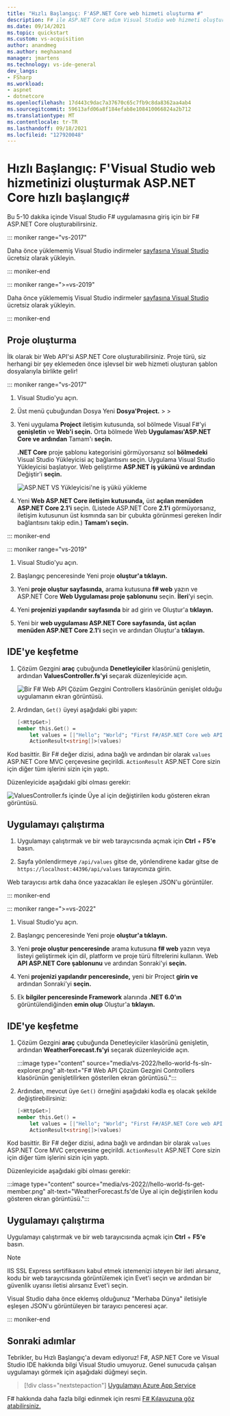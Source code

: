 ```yaml
---
title: "Hızlı Başlangıç: F'ASP.NET Core web hizmeti oluşturma #"
description: F# ile ASP.NET Core adım Visual Studio web hizmeti oluşturma hakkında bilgi edinin.
ms.date: 09/14/2021
ms.topic: quickstart
ms.custom: vs-acquisition
author: anandmeg
ms.author: meghaanand
manager: jmartens
ms.technology: vs-ide-general
dev_langs:
- FSharp
ms.workload:
- aspnet
- dotnetcore
ms.openlocfilehash: 17d443c9dac7a37670c65c7fb9c8da8362aa4ab4
ms.sourcegitcommit: 59613afd06a8f184efab8e108410066824a2b712
ms.translationtype: MT
ms.contentlocale: tr-TR
ms.lasthandoff: 09/18/2021
ms.locfileid: "127920048"
---
```

# <a name="quickstart-use-visual-studio-to-create-your-first-aspnet-core-web-service-in-f"></a>Hızlı Başlangıç: F'Visual Studio web hizmetinizi oluşturmak ASP.NET Core hızlı başlangıç\#

Bu 5-10 dakika içinde Visual Studio F# uygulamasına giriş için bir F# ASP.NET Core oluşturabilirsiniz.

::: moniker range="vs-2017"

Daha önce yüklememiş Visual Studio indirmeler [sayfasına Visual Studio](https://visualstudio.microsoft.com/vs/older-downloads/?utm_medium=microsoft&utm_source=docs.microsoft.com&utm_campaign=vs+2017+download) ücretsiz olarak yükleyin.

::: moniker-end

::: moniker range=">=vs-2019"

Daha önce yüklememiş Visual Studio indirmeler [sayfasına Visual Studio](https://visualstudio.microsoft.com/downloads) ücretsiz olarak yükleyin.

::: moniker-end

## <a name="create-a-project"></a>Proje oluşturma

İlk olarak bir Web API'si ASP.NET Core oluşturabilirsiniz. Proje türü, siz herhangi bir şey eklemeden önce işlevsel bir web hizmeti oluşturan şablon dosyalarıyla birlikte gelir!

::: moniker range="vs-2017"

1. Visual Studio'yu açın.

1. Üst menü çubuğundan Dosya Yeni **Dosya'Project.** >  > 

1. Yeni uygulama **Project** iletişim kutusunda, sol bölmede Visual F#'yi **genişletin** ve **Web'i seçin.** Orta bölmede Web **Uygulaması'ASP.NET Core ve ardından** Tamam'ı **seçin.**

   **.NET Core** proje şablonu kategorisini görmüyorsanız sol **bölmedeki** Visual Studio Yükleyicisi aç bağlantısını seçin. Uygulama Visual Studio Yükleyicisi başlatıyor. Web geliştirme **ASP.NET iş yükünü ve ardından** Değiştir'i **seçin.**

   ![ASP.NET VS Yükleyicisi'ne iş yükü yükleme](../ide/media/quickstart-aspnet-workload.png)

1. Yeni **Web ASP.NET Core iletişim kutusunda,** üst **açılan menüden ASP.NET Core 2.1'i** seçin. (Listede ASP.NET Core **2.1'i** görmüyorsanız, iletişim kutusunun üst kısmında  sarı bir çubukta görünmesi gereken İndir bağlantısını takip edin.) **Tamam'ı seçin.**

::: moniker-end

::: moniker range="vs-2019"

1. Visual Studio'yu açın.

1. Başlangıç penceresinde Yeni proje **oluştur'a tıklayın.**

1. Yeni **proje oluştur sayfasında,** arama kutusuna **f# web** yazın ve ASP.NET Core **Web Uygulaması proje şablonunu** seçin. **İleri**’yi seçin.

1. Yeni **projenizi yapılandır sayfasında** bir ad girin ve Oluştur'a **tıklayın.**

1. Yeni bir **web uygulaması ASP.NET Core sayfasında,** **üst açılan menüden ASP.NET Core 2.1'i** seçin ve ardından Oluştur'a **tıklayın.**

## <a name="explore-the-ide"></a>IDE'ye keşfetme

1. Çözüm Gezgini **araç** çubuğunda **Denetleyiciler** klasörünü genişletin, ardından **ValuesController.fs'yi** seçarak düzenleyicide açın.

   ![Bir F# Web API Çözüm Gezgini Controllers klasörünün genişlet olduğu uygulamanın ekran görüntüsü.](../ide/media/hello-world-fs-sln-explorer.png)

1. Ardından, `Get()` üyeyi aşağıdaki gibi yapın:

   ```fsharp
   [<HttpGet>]
   member this.Get() =
       let values = [|"Hello"; "World"; "First F#/ASP.NET Core web API!"|]
       ActionResult<string[]>(values)
   ```

Kod basittir. Bir F# değer dizisi, adına bağlı ve ardından bir olarak `values` ASP.NET Core MVC çerçevesine geçirildi. `ActionResult` ASP.NET Core sizin için diğer tüm işlerini sizin için yaptı.

Düzenleyicide aşağıdaki gibi olması gerekir:

![ValuesController.fs içinde Üye al için değiştirilen kodu gösteren ekran görüntüsü.](../ide/media/hello-world-fs-get-member.png)

## <a name="run-the-application"></a>Uygulamayı çalıştırma

1. Uygulamayı çalıştırmak ve bir web tarayıcısında açmak için **Ctrl** + **F5'e** basın.

1. Sayfa yönlendirmeye `/api/values` gitse de, yönlendirene kadar gitse de `https://localhost:44396/api/values` tarayıcınıza girin.

Web tarayıcısı artık daha önce yazacakları ile eşleşen JSON'u görüntüler.

::: moniker-end

::: moniker range=">=vs-2022"

1. Visual Studio'yu açın.

1. Başlangıç penceresinde Yeni proje **oluştur'a tıklayın.**

1. Yeni **proje oluştur penceresinde** arama kutusuna **f# web** yazın veya listeyi geliştirmek için dil, platform ve proje türü filtrelerini kullanın. Web **API ASP.NET Core şablonunu** ve ardından Sonraki'yi **seçin.**

1. Yeni **projenizi yapılandır penceresinde,** yeni bir Project **girin ve** ardından Sonraki'yi **seçin.**

1. Ek **bilgiler penceresinde Framework** alanında **.NET 6.0'ın** görüntülendiğinden **emin olup** Oluştur'a **tıklayın.**

## <a name="explore-the-ide"></a>IDE'ye keşfetme

1. Çözüm Gezgini **araç** çubuğunda Denetleyiciler klasörünü  genişletin, ardından **WeatherForecast.fs'yi** seçarak düzenleyicide açın.

   :::image type="content" source="media/vs-2022/hello-world-fs-sln-explorer.png" alt-text="F# Web API Çözüm Gezgini Controllers klasörünün genişletilirken gösterilen ekran görüntüsü.":::

1. Ardından, mevcut üye `Get()` örneğini aşağıdaki kodla eş olacak şekilde değiştirebilirsiniz:

   ```fsharp
   [<HttpGet>]
   member this.Get() =
       let values = [|"Hello"; "World"; "First F#/ASP.NET Core web API!"|]
       ActionResult<string[]>(values)
   ```

Kod basittir. Bir F# değer dizisi, adına bağlı ve ardından bir olarak `values` ASP.NET Core MVC çerçevesine geçirildi. `ActionResult` ASP.NET Core sizin için diğer tüm işlerini sizin için yaptı.

Düzenleyicide aşağıdaki gibi olması gerekir:

:::image type="content" source="media/vs-2022//hello-world-fs-get-member.png" alt-text="WeatherForecast.fs'de Üye al için değiştirilen kodu gösteren ekran görüntüsü.":::

## <a name="run-the-application"></a>Uygulamayı çalıştırma

Uygulamayı çalıştırmak ve bir web tarayıcısında açmak için **Ctrl** + **F5'e** basın. 

> [!NOTE]
> IIS SSL Express sertifikasını kabul etmek istemenizi isteyen bir  ileti alırsanız, kodu bir web  tarayıcısında görüntülemek için Evet'i seçin ve ardından bir güvenlik uyarısı iletisi alırsanız Evet'i seçin.

Visual Studio daha önce eklemış olduğunuz "Merhaba Dünya" iletisiyle eşleşen JSON'u görüntüleyen bir tarayıcı penceresi açar.

::: moniker-end

## <a name="next-steps"></a>Sonraki adımlar

Tebrikler, bu Hızlı Başlangıç'a devam ediyoruz! F#, ASP.NET Core ve Visual Studio IDE hakkında bilgi Visual Studio umuyoruz. Genel sunucuda çalışan uygulamayı görmek için aşağıdaki düğmeyi seçin.

> [!div class="nextstepaction"]
> [Uygulamayı Azure App Service](../deployment/quickstart-deploy-to-azure.md)

F# hakkında daha fazla bilgi edinmek için resmi [F# Kılavuzuna göz atabilirsiniz.](/dotnet/fsharp/index)
